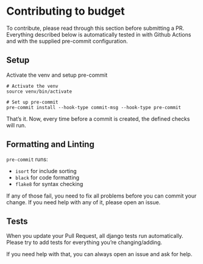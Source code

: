 # Contributing to budget

To contribute, please read through this section before submitting a PR.
Everything described below is automatically tested in with Github Actions and with
the supplied pre-commit configuration.

## Setup

Activate the venv and setup pre-commit

```
# Activate the venv
source venv/bin/activate

# Set up pre-commit
pre-commit install --hook-type commit-msg --hook-type pre-commit
```

That’s it. Now, every time before a commit is created, the defined checks will run.

## Formatting and Linting

`pre-commit` runs:

* `isort` for include sorting
* `black` for code formatting
* `flake8` for syntax checking

If any of those fail, you need to fix all problems before you can commit your change. If you need help with any of it, please open an issue.

## Tests

When you update your Pull Request, all django tests run automatically. Please try to add tests for everything you’re changing/adding.

If you need help with that, you can always open an issue and ask for help.
